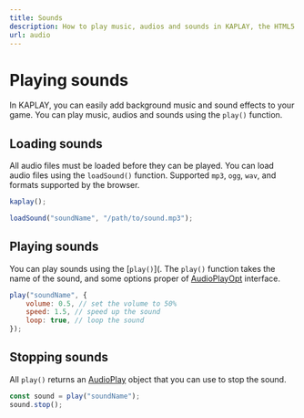 ```yaml
---
title: Sounds
description: How to play music, audios and sounds in KAPLAY, the HTML5 Game Library for JavaScript and TypeScript.
url: audio
---
```


# Playing sounds

In KAPLAY, you can easily add background music and sound effects to your game.
You can play music, audios and sounds using the `play()` function.

## Loading sounds

All audio files must be loaded before they can be played. You can load
audio files using the `loadSound()` function. Supported `mp3`, `ogg`, `wav`, and
formats supported by the browser.

```js
kaplay();

loadSound("soundName", "/path/to/sound.mp3");
```

## Playing sounds

You can play sounds using the [`play()`](. The `play()` function takes the name
of the sound, and some options proper of [AudioPlayOpt](/doc/AudioPlayOpt/)
interface.

```js
play("soundName", {
    volume: 0.5, // set the volume to 50%
    speed: 1.5, // speed up the sound
    loop: true, // loop the sound
});
```

## Stopping sounds

All `play()` returns an [AudioPlay](/doc/AudioPlay/) object that you can use to
stop the sound.

```js
const sound = play("soundName");
sound.stop();
```
